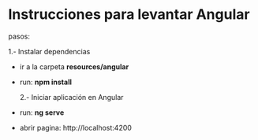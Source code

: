# Instrucciones para levantar Angular

pasos:

1.- Instalar dependencias

- ir a la carpeta **resources/angular**
- run: **npm install**

  2.- Iniciar aplicación en Angular

- run: **ng serve**
- abrir pagina: http://localhost:4200
